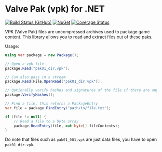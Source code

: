 # Valve Pak (vpk) for .NET

[![Build Status (GitHub)](https://img.shields.io/github/actions/workflow/status/ValveResourceFormat/ValvePak/ci.yml?label=Build&style=flat-square&branch=master)](https://github.com/ValveResourceFormat/ValvePak/actions)
[![NuGet](https://img.shields.io/nuget/v/ValvePak.svg?label=NuGet&style=flat-square)](https://www.nuget.org/packages/ValvePak/)
[![Coverage Status](https://img.shields.io/codecov/c/github/ValveResourceFormat/ValvePak/master?label=Coverage&style=flat-square)](https://app.codecov.io/gh/ValveResourceFormat/ValvePak)

VPK (Valve Pak) files are uncompressed archives used to package game content.
This library allows you to read and extract files out of these paks.

Usage:

```csharp
using var package = new Package();

// Open a vpk file
package.Read("pak01_dir.vpk");

// Can also pass in a stream
package.Read(File.OpenRead("pak01_dir.vpk"));

// Optionally verify hashes and signatures of the file if there are any
package.VerifyHashes();

// Find a file, this returns a PackageEntry
var file = package.FindEntry("path/to/file.txt");

if (file != null) {
	// Read a file to a byte array
	package.ReadEntry(file, out byte[] fileContents);
}
```

Do note that files such as `pak01_001.vpk` are just data files, you have to open `pak01_dir.vpk`.
